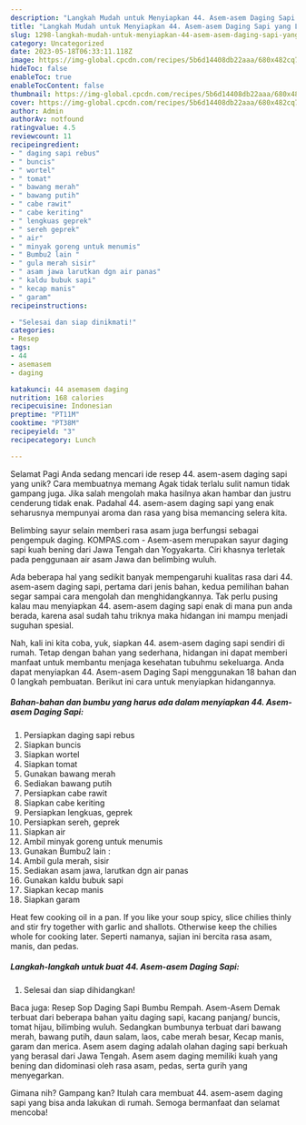 ```yaml
---
description: "Langkah Mudah untuk Menyiapkan 44. Asem-asem Daging Sapi yang Lezat Sekali"
title: "Langkah Mudah untuk Menyiapkan 44. Asem-asem Daging Sapi yang Lezat Sekali"
slug: 1298-langkah-mudah-untuk-menyiapkan-44-asem-asem-daging-sapi-yang-lezat-sekali
category: Uncategorized
date: 2023-05-18T06:33:11.118Z
image: https://img-global.cpcdn.com/recipes/5b6d14408db22aaa/680x482cq70/44-asem-asem-daging-sapi-foto-resep-utama.jpg
hideToc: false
enableToc: true
enableTocContent: false
thumbnail: https://img-global.cpcdn.com/recipes/5b6d14408db22aaa/680x482cq70/44-asem-asem-daging-sapi-foto-resep-utama.jpg
cover: https://img-global.cpcdn.com/recipes/5b6d14408db22aaa/680x482cq70/44-asem-asem-daging-sapi-foto-resep-utama.jpg
author: Admin
authorAv: notfound
ratingvalue: 4.5
reviewcount: 11
recipeingredient:
- " daging sapi rebus"
- " buncis"
- " wortel"
- " tomat"
- " bawang merah"
- " bawang putih"
- " cabe rawit"
- " cabe keriting"
- " lengkuas geprek"
- " sereh geprek"
- " air"
- " minyak goreng untuk menumis"
- " Bumbu2 lain "
- " gula merah sisir"
- " asam jawa larutkan dgn air panas"
- " kaldu bubuk sapi"
- " kecap manis"
- " garam"
recipeinstructions:

- "Selesai dan siap dinikmati!"
categories:
- Resep
tags:
- 44
- asemasem
- daging

katakunci: 44 asemasem daging 
nutrition: 168 calories
recipecuisine: Indonesian
preptime: "PT11M"
cooktime: "PT38M"
recipeyield: "3"
recipecategory: Lunch

---
```



Selamat Pagi Anda sedang mencari ide resep 44. asem-asem daging sapi yang unik? Cara membuatnya memang Agak tidak terlalu sulit namun tidak gampang juga. Jika salah mengolah maka hasilnya akan hambar dan justru cenderung tidak enak. Padahal 44. asem-asem daging sapi yang enak seharusnya mempunyai aroma dan rasa yang bisa memancing selera kita.


Belimbing sayur selain memberi rasa asam juga berfungsi sebagai pengempuk daging. KOMPAS.com - Asem-asem merupakan sayur daging sapi kuah bening dari Jawa Tengah dan Yogyakarta. Ciri khasnya terletak pada penggunaan air asam Jawa dan belimbing wuluh.

Ada beberapa hal yang sedikit banyak mempengaruhi kualitas rasa dari 44. asem-asem daging sapi, pertama dari jenis bahan, kedua pemilihan bahan segar sampai cara mengolah dan menghidangkannya. Tak perlu pusing kalau mau menyiapkan 44. asem-asem daging sapi enak di mana pun anda berada, karena asal sudah tahu triknya maka hidangan ini mampu menjadi suguhan spesial.


Nah, kali ini kita coba, yuk, siapkan 44. asem-asem daging sapi sendiri di rumah. Tetap dengan bahan yang sederhana, hidangan ini dapat memberi manfaat untuk membantu menjaga kesehatan tubuhmu sekeluarga. Anda dapat menyiapkan 44. Asem-asem Daging Sapi menggunakan 18 bahan dan 0 langkah pembuatan. Berikut ini cara untuk menyiapkan hidangannya.

<!--inarticleads1-->

##### Bahan-bahan dan bumbu yang harus ada dalam menyiapkan 44. Asem-asem Daging Sapi:

1. Persiapkan  daging sapi rebus
1. Siapkan  buncis
1. Siapkan  wortel
1. Siapkan  tomat
1. Gunakan  bawang merah
1. Sediakan  bawang putih
1. Persiapkan  cabe rawit
1. Siapkan  cabe keriting
1. Persiapkan  lengkuas, geprek
1. Persiapkan  sereh, geprek
1. Siapkan  air
1. Ambil  minyak goreng untuk menumis
1. Gunakan  Bumbu2 lain :
1. Ambil  gula merah, sisir
1. Sediakan  asam jawa, larutkan dgn air panas
1. Gunakan  kaldu bubuk sapi
1. Siapkan  kecap manis
1. Siapkan  garam


Heat few cooking oil in a pan. If you like your soup spicy, slice chilies thinly and stir fry together with garlic and shallots. Otherwise keep the chilies whole for cooking later. Seperti namanya, sajian ini bercita rasa asam, manis, dan pedas. 

<!--inarticleads2-->

##### Langkah-langkah untuk buat 44. Asem-asem Daging Sapi:


1. Selesai dan siap dihidangkan!

Baca juga: Resep Sop Daging Sapi Bumbu Rempah. Asem-Asem Demak terbuat dari beberapa bahan yaitu daging sapi, kacang panjang/ buncis, tomat hijau, bilimbing wuluh. Sedangkan bumbunya terbuat dari bawang merah, bawang putih, daun salam, laos, cabe merah besar, Kecap manis, garam dan merica. Asem asem daging adalah olahan daging sapi berkuah yang berasal dari Jawa Tengah. Asem asem daging memiliki kuah yang bening dan didominasi oleh rasa asam, pedas, serta gurih yang menyegarkan. 

Gimana nih? Gampang kan? Itulah cara membuat 44. asem-asem daging sapi yang bisa anda lakukan di rumah. Semoga bermanfaat dan selamat mencoba!
